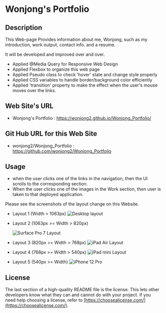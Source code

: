 # Wonjong's Portfolio

## Description

This Web-page Provides information about me, Wonjong, such as my introduction, work output, contact info. and a resume.

It will be developed and improved over and over.

- Applied @Media Query for Responsive Web Design
- Applied Flexbox to organize this web page
- Applied Pseudo class to check 'hover' state and change style properly
- Applied CSS variables to handle border/background color efficiently
- Applied 'transition' property to make the effect when the user's mouse moves over the links.

## Web Site's URL

- Wonjong's Portfolio : 
https://wonjong2.github.io/Wonjong_Portfolio/

## Git Hub URL for this Web Site
- wonjong2/Wonjong_Portfolio : https://github.com/wonjong2/Wonjong_Portfolio

## Usage

- when the user clicks one of the links in the navigation, then the UI scrolls to the corresponding section.
- When the user clicks one of the images in the Work section, then user is taken to that deployed application. 

Please see the screenshots of the layout change on this Website.

- Layout 1 (Width > 1063px)
    ![Desktop layout](assets/images/desktop.png)

- Layout 2 (1063px >= Width > 820px)
    <!-- <img src="./assets/images/912px.png" alt="Surface Pro 7 Layout" width=400> -->
    ![Surface Pro 7 Layout](assets/images/912px.png)

- Layout 3 (820px >= Width > 768px)
    ![iPad Air Layout](assets/images/820px.png) 

- Layout 4 (768px >= Width > 540px)
    ![iPad mini Layout](assets/images/768px.png)    

- Layout 5 (540px >= Width)
    ![iPhone 12 Pro](assets/images/414px.png)    

## License

The last section of a high-quality README file is the license. This lets other developers know what they can and cannot do with your project. If you need help choosing a license, refer to [https://choosealicense.com/](https://choosealicense.com/).

